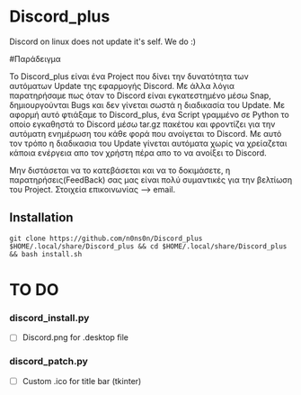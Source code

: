 # Discord_plus
Discord on linux does not update it's self.
We do :)



#Παράδειγμα


Το Discord_plus είναι ένα Project που δίνει την δυνατότητα των αυτόματων Update της εφαρμογής Discord.
Με άλλα λόγια παρατηρήσαμε πως όταν το Discord είναι εγκατεστημένο μέσω Snap, δημιουργούνται Bugs και δεν γίνεται σωστά η διαδικασία του Update.
Με αφορμή αυτό φτιάξαμε το Discord_plus, ένα Script γραμμένο σε Python το οποίο εγκαθηστά το Discord μέσω tar.gz πακέτου και φροντίζει για την αυτόματη ενημέρωση του κάθε φορά που ανοίγεται το Discord.
Με αυτό τον τρόπο η διαδικασια του Update γίνεται αυτόματα χωρίς να χρείαζεται κάποια ενέργεια απο τον χρήστη πέρα απο το να ανοίξει το Discord.

Μην διστάσεται να το κατεβάσεται και να το δοκιμάσετε, η παρατηρήσεις(FeedBack) σας μας είναι πολύ συμαντικές για την βελτίωση του Project.
Στοιχεία επικοινωνίας --> email. 





## Installation
```git clone https://github.com/n0ns0n/Discord_plus $HOME/.local/share/Discord_plus && cd $HOME/.local/share/Discord_plus && bash install.sh```

# TO DO
### discord_install.py
- [ ] Discord.png for .desktop file
### discord_patch.py
- [ ] Custom .ico for title bar (tkinter)
